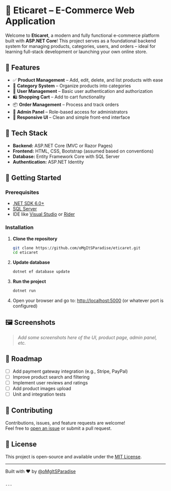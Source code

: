 # 🛒 Eticaret – E-Commerce Web Application

Welcome to **Eticaret**, a modern and fully functional e-commerce platform built with **ASP.NET Core**! This project serves as a foundational backend system for managing products, categories, users, and orders – ideal for learning full-stack development or launching your own online store.

## 🌟 Features

- ✅ **Product Management** – Add, edit, delete, and list products with ease
- 📁 **Category System** – Organize products into categories
- 👤 **User Management** – Basic user authentication and authorization
- 🛍️ **Shopping Cart** – Add to cart functionality
- 📦 **Order Management** – Process and track orders
- 🔐 **Admin Panel** – Role-based access for administrators
- 🎨 **Responsive UI** – Clean and simple front-end interface

## 🧰 Tech Stack

- **Backend:** ASP.NET Core (MVC or Razor Pages)
- **Frontend:** HTML, CSS, Bootstrap (assumed based on conventions)
- **Database:** Entity Framework Core with SQL Server
- **Authentication:** ASP.NET Identity

## 🚀 Getting Started

### Prerequisites

- [.NET SDK 6.0+](https://dotnet.microsoft.com/download)
- [SQL Server](https://www.microsoft.com/en-us/sql-server)
- IDE like [Visual Studio](https://visualstudio.microsoft.com/) or [Rider](https://www.jetbrains.com/rider/)

### Installation

1. **Clone the repository**
   ```bash
   git clone https://github.com/oMgItSParadise/eticaret.git
   cd eticaret
   ```

2. **Update database**
   ```bash
   dotnet ef database update
   ```

3. **Run the project**
   ```bash
   dotnet run
   ```

4. Open your browser and go to: [http://localhost:5000](http://localhost:5000) (or whatever port is configured)

## 🖼️ Screenshots

> _Add some screenshots here of the UI, product page, admin panel, etc._

## 📌 Roadmap

- [ ] Add payment gateway integration (e.g., Stripe, PayPal)
- [ ] Improve product search and filtering
- [ ] Implement user reviews and ratings
- [ ] Add product images upload
- [ ] Unit and integration tests

## 🤝 Contributing

Contributions, issues, and feature requests are welcome!  
Feel free to [open an issue](https://github.com/oMgItSParadise/eticaret/issues) or submit a pull request.

## 📄 License

This project is open-source and available under the [MIT License](LICENSE).

---

Built with ❤️ by [@oMgItSParadise](https://github.com/oMgItSParadise)
```

---

